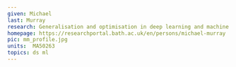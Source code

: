 ```yaml
---
given: Michael
last: Murray
research: Generalisation and optimisation in deep learning and machine learning.
homepage: https://researchportal.bath.ac.uk/en/persons/michael-murray
pic: mm_profile.jpg
units:  MA50263
topics: ds ml
---
```

